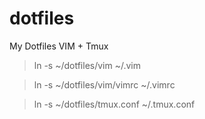 dotfiles
========

My Dotfiles VIM + Tmux

>  ln -s ~/dotfiles/vim ~/.vim

>  ln -s ~/dotfiles/vim/vimrc ~/.vimrc

>  ln -s ~/dotfiles/tmux.conf ~/.tmux.conf
